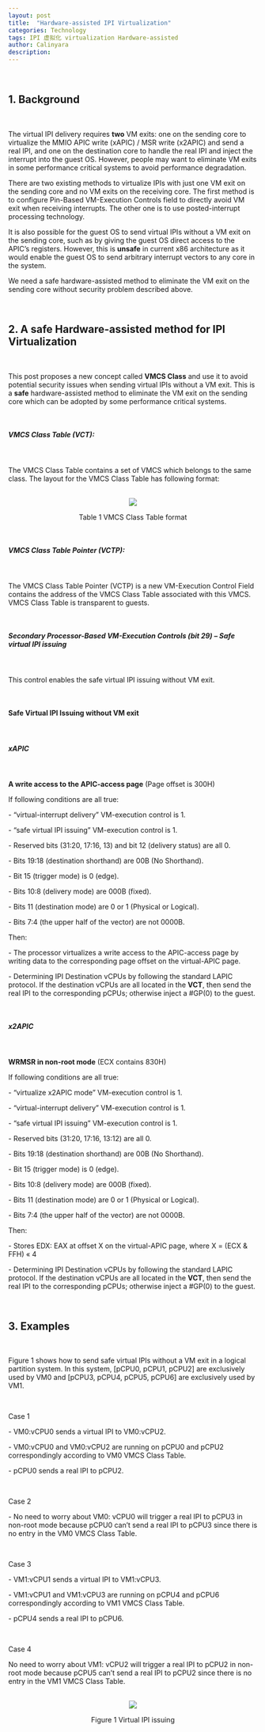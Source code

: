 ```yaml
---
layout: post
title:  "Hardware-assisted IPI Virtualization"
categories: Technology
tags: IPI 虚拟化 virtualization Hardware-assisted
author: Calinyara
description:
---
```


<br>

## **1. Background**

<br>

The virtual IPI delivery requires **two** VM exits: one on the sending core to virtualize the MMIO APIC write (xAPIC) / MSR write (x2APIC) and send a real IPI, and one on the destination core to handle the real IPI and inject the interrupt into the guest OS. However, people may want to eliminate VM exits in some performance critical systems to avoid performance degradation.

 

There are two existing methods to virtualize IPIs with just one VM exit on the sending core and no VM exits on the receiving core. The first method is to configure Pin-Based VM-Execution Controls field to directly avoid VM exit when receiving interrupts. The other one is to use posted-interrupt processing technology.

 

It is also possible for the guest OS to send virtual IPIs without a VM exit on the sending core, such as by giving the guest OS direct access to the APIC’s registers. However, this is **unsafe** in current x86 architecture as it would enable the guest OS to send arbitrary interrupt vectors to any core in the system.

 

We need a safe hardware-assisted method to eliminate the VM exit on the sending core without security problem described above.

<br>

## **2. A safe Hardware-assisted method for IPI Virtualization**

<br>

This post proposes a new concept called **VMCS Class** and use it to avoid potential security issues when sending virtual IPIs without a VM exit. This is a **safe** hardware-assisted method to eliminate the VM exit on the sending core which can be adopted by some performance critical systems.

<br>

##### **VMCS Class Table** **(VCT):**

<br>

The VMCS Class Table contains a set of VMCS which belongs to the same class. The layout for the VMCS Class Table has following format:

<br>

<div align="center"><img src="/assets/images/20210516-ipi-virtualization/1.png"/></div>
<p align="center">Table 1 VMCS Class Table format</p>

<br>

##### **VMCS Class Table Pointer (VCTP):**

<br>

The VMCS Class Table Pointer (VCTP) is a new VM-Execution Control Field contains the address of the VMCS Class Table associated with this VMCS. VMCS Class Table is transparent to guests.

<br>

##### **Secondary Processor-Based VM-Execution Controls (bit 29) – Safe virtual IPI issuing**

<br>

This control enables the safe virtual IPI issuing without VM exit.

<br>

#### **Safe Virtual IPI Issuing** **without VM exit**

<br>

##### **xAPIC**

<br>

**A write access to the APIC-access page** (Page offset is 300H)

If following conditions are all true:

\-    “virtual-interrupt delivery” VM-execution control is 1.

\-    “safe virtual IPI issuing” VM-execution control is 1.

\-    Reserved bits (31:20, 17:16, 13) and bit 12 (delivery status) are all 0.

\-    Bits 19:18 (destination shorthand) are 00B (No Shorthand).

\-    Bit 15 (trigger mode) is 0 (edge).

\-    Bits 10:8 (delivery mode) are 000B (fixed).

\-    Bits 11 (destination mode) are 0 or 1 (Physical or Logical).

\-    Bits 7:4 (the upper half of the vector) are not 0000B.



Then:

\-   The processor virtualizes a write access to the APIC-access page by writing data to the corresponding page offset on the virtual-APIC page.

\-   Determining IPI Destination vCPUs by following the standard LAPIC protocol. If the destination vCPUs are all located in the **VCT**, then send the real IPI to the corresponding pCPUs; otherwise inject a #GP(0) to the guest.

<br>

##### **x2APIC**

<br>

**WRMSR in non-root mode** (ECX contains 830H)

If following conditions are all true:

\-    “virtualize x2APIC mode” VM-execution control is 1.

\-    “virtual-interrupt delivery” VM-execution control is 1.

\-    “safe virtual IPI issuing” VM-execution control is 1.

\-    Reserved bits (31:20, 17:16, 13:12) are all 0.

\-    Bits 19:18 (destination shorthand) are 00B (No Shorthand).

\-    Bit 15 (trigger mode) is 0 (edge).

\-    Bits 10:8 (delivery mode) are 000B (fixed).

\-    Bits 11 (destination mode) are 0 or 1 (Physical or Logical).

\-    Bits 7:4 (the upper half of the vector) are not 0000B.



Then:

\-   Stores EDX: EAX at offset X on the virtual-APIC page, where X = (ECX & FFH) « 4

\-   Determining IPI Destination vCPUs by following the standard LAPIC protocol. If the destination vCPUs are all located in the **VCT**, then send the real IPI to the corresponding pCPUs; otherwise inject a #GP(0) to the guest.

<br>

## **3. Examples**

<br>

Figure 1 shows how to send safe virtual IPIs without a VM exit in a logical partition system. In this system, [pCPU0, pCPU1, pCPU2] are exclusively used by VM0 and [pCPU3, pCPU4, pCPU5, pCPU6] are exclusively used by VM1.

 <br>

Case 1

\-   VM0:vCPU0 sends a virtual IPI to VM0:vCPU2. 

\-   VM0:vCPU0 and VM0:vCPU2 are running on pCPU0 and pCPU2 correspondingly according to VM0 VMCS Class Table.

\-   pCPU0 sends a real IPI to pCPU2.

 <br>

Case 2

\-   No need to worry about VM0: vCPU0 will trigger a real IPI to pCPU3 in non-root mode because pCPU0 can’t send a real IPI to pCPU3 since there is no entry in the VM0 VMCS Class Table.

 <br>

Case 3

\-   VM1:vCPU1 sends a virtual IPI to VM1:vCPU3. 

\-   VM1:vCPU1 and VM1:vCPU3 are running on pCPU4 and pCPU6 correspondingly according to VM1 VMCS Class Table.

\-   pCPU4 sends a real IPI to pCPU6.

 <br>

Case 4

No need to worry about VM1: vCPU2 will trigger a real IPI to pCPU2 in non-root mode because pCPU5 can’t send a real IPI to pCPU2 since there is no entry in the VM1 VMCS Class Table.

<br>

<div align="center"><img src="/assets/images/20210516-ipi-virtualization/2.png"/></div>
<p align="center">Figure 1 Virtual IPI issuing</p>

<br>

<!-- Global site tag (gtag.js) - Google Analytics -->

<script async src="https://www.googletagmanager.com/gtag/js?id=UA-66555622-4"></script>
<script>
  window.dataLayer = window.dataLayer || [];
  function gtag(){dataLayer.push(arguments);}
  gtag('js', new Date());
  gtag('config', 'UA-66555622-4');
</script>


<!-- Google tag (gtag.js) -->
<script async src="https://www.googletagmanager.com/gtag/js?id=G-27WH7FZ7KT"></script>
<script>
  window.dataLayer = window.dataLayer || [];
  function gtag(){dataLayer.push(arguments);}
  gtag('js', new Date());

  gtag('config', 'G-27WH7FZ7KT');
</script>